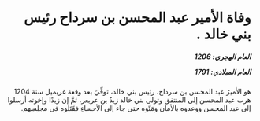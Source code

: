 <h1 dir="rtl">وفاة الأمير عبد المحسن بن سرداح رئيس بني خالد .</h1>

<h5 dir="rtl">العام الهجري:  1206

العام الميلادي: 1791

</h5>

<p dir="rtl">هو الأميرُ عبد المحسن بن سرداح، رئيس بني خالد، توفِّيَ بعد وقعة غريميل سنة 1204 هرب عبد المحسن إلى المنتفق وتولى بني خالد زيدُ بن عريعر، ثمَّ إن زيدًا وإخوته أرسلوا إلى عبد المحسن ووعدوه بالأمان ومَنَّوه حتى جاء إلى الأحساءِ فقَتَلوه في مجلِسِهم.</p></br>
